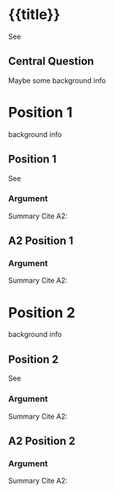 # {{title}}
See
## Central Question
Maybe some background info

# Position 1
background info

## Position 1
See 

### Argument
Summary
	Cite
		A2:

## A2 Position 1

### Argument
Summary
	Cite
		A2:

# Position 2
background info

## Position 2
See 

### Argument
Summary
	Cite
		A2:

## A2 Position 2

### Argument
Summary
	Cite
		A2: